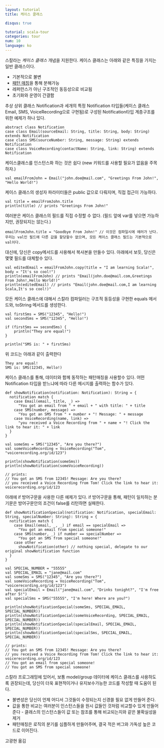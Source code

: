 ```yaml
---
layout: tutorial
title: 케이스 클래스

disqus: true

tutorial: scala-tour
categories: tour
num: 10
language: ko
---
```


스칼라는 _케이스 클래스_ 개념을 지원한다. 케이스 클래스는 아래와 같은 특징을 가지는 일반 클래스이다.

* 기본적으로 불변
* [패턴 매칭](pattern-matching.html)을 통해 분해가능
* 레퍼런스가 아닌 구조적인 동등성으로 비교됨
* 초기화와 운영이 간결함

추상 상위 클래스 Notification과 세개의 특정 Notification 타입들(케이스 클래스 Email, SMS, VoiceRecording으로 구현됨)로 구성된 Notification타입 계층구조를 위한 예제가 하나 있다.

    abstract class Notification
    case class Email(sourceEmail: String, title: String, body: String) extends Notification
    case class SMS(sourceNumber: String, message: String) extends Notification
    case class VoiceRecording(contactName: String, link: String) extends Notification

케이스클래스를 인스턴스화 하는 것은 쉽다 (new 키워드를 사용할 필요가 없음을 주목하자.)

    val emailFromJohn = Email("john.doe@mail.com", "Greetings From John!", "Hello World!")

케이스 클래스의 생성자 파라미터들은 public 값으로 다뤄지며, 직접 접근이 가능하다.

    val title = emailFromJohn.title
    println(title) // prints "Greetings From John!"

여러분은 케이스 클래스의 필드를 직접 수정할 수 없다. (필드 앞에 var를 넣으면 가능하지만, 권장되지는 않는다.)

    emailFromJohn.title = "Goodbye From John!" // 이것은 컴파일시에 에러가 난다. 우리는 val인 필드에 다른 값을 할당할수 없으며, 모든 케이스 클래스 필드는 기본적으로 val이다.
    
대신에, 당신은 copy메서드를 사용해서 복사본을 만들수 있다. 아래에서 보듯, 당신은 몇몇 필드를 대체할수 있다.

    val editedEmail = emailFromJohn.copy(title = "I am learning Scala!", body = "It's so cool!")
    println(emailFromJohn) // prints "Email(john.doe@mail.com,Greetings From John!,Hello World!)"
    println(editedEmail) // prints "Email(john.doe@mail.com,I am learning Scala,It's so cool!)"

모든 케이스 클래스에 대해서 스칼라 컴파일러는 구조적 동등성을 구현한 equals 메서드와, toString 메서드를 생성한다.

    val firstSms = SMS("12345", "Hello!")
    val secondSms = SMS("12345", "Hello!")

    if (firstSms == secondSms) {
        println("They are equal!")
    }
    
    println("SMS is: " + firstSms)

위 코드는 아래과 같이 출력한다

    They are equal!
    SMS is: SMS(12345, Hello!)
    
케이스 클래스를 통해, 데이터와 함께 동작하는 패턴매칭을 사용할수 있다. 어떤Notification 타입을 받느냐에 따라 다른 메시지를 출력하는 함수가 있다.

    def showNotification(notification: Notification): String = {
      notification match {
        case Email(email, title, _) =>
          "You got an email from " + email + " with title: " + title
        case SMS(number, message) =>
          "You got an SMS from " + number + "! Message: " + message
        case VoiceRecording(name, link) =>
          "you received a Voice Recording from " + name + "! Click the link to hear it: " + link
      }
    }
    
    val someSms = SMS("12345", "Are you there?")
    val someVoiceRecording = VoiceRecording("Tom", "voicerecording.org/id/123")
    
    println(showNotification(someSms))
    println(showNotification(someVoiceRecording))
    
    // prints:
    // You got an SMS from 12345! Message: Are you there?
    // you received a Voice Recording from Tom! Click the link to hear it: voicerecording.org/id/123
    
아래에 if 방어구문을 사용한 다른 예제가 있다. if 방어구문을 통해, 패턴이 일치하는 분기문은 방어구문안의 조건이 false를 리턴하면 실패한다.

    def showNotificationSpecial(notification: Notification, specialEmail: String, specialNumber: String): String = {
      notification match {
        case Email(email, _, _) if email == specialEmail =>
          "You got an email from special someone!"
        case SMS(number, _) if number == specialNumber =>
          "You got an SMS from special someone!"
        case other =>
          showNotification(other) // nothing special, delegate to our original showNotification function   
      }
    }
    
    val SPECIAL_NUMBER = "55555"
    val SPECIAL_EMAIL = "jane@mail.com"
    val someSms = SMS("12345", "Are you there?")
    val someVoiceRecording = VoiceRecording("Tom", "voicerecording.org/id/123")
    val specialEmail = Email("jane@mail.com", "Drinks tonight?", "I'm free after 5!")
    val specialSms = SMS("55555", "I'm here! Where are you?")
    
    println(showNotificationSpecial(someSms, SPECIAL_EMAIL, SPECIAL_NUMBER))
    println(showNotificationSpecial(someVoiceRecording, SPECIAL_EMAIL, SPECIAL_NUMBER))
    println(showNotificationSpecial(specialEmail, SPECIAL_EMAIL, SPECIAL_NUMBER))
    println(showNotificationSpecial(specialSms, SPECIAL_EMAIL, SPECIAL_NUMBER))
    
    // prints: 
    // You got an SMS from 12345! Message: Are you there?
    // you received a Voice Recording from Tom! Click the link to hear it: voicerecording.org/id/123
    // You got an email from special someone!
    // You got an SMS from special someone!

스칼라 프로그래밍에 있어서, 보통 model/group 데이터에 케이스 클래스를 사용하도록 권장되는데, 당신이 더욱 표현적이거나 유지보수가능한 코드를 작성할 때 도움이 된다.

* 불변성은 당신이 언제 어디서 그것들이 수정되는지 신경쓸 필요 없게 만들어 준다.
* 값을 통한 비교는 여러분이 인스턴스들을 원시 값들인 것처럼 비교할수 있게 만들어 준다 - 클래스의 인스턴스들이 값 또는 참조를 통해 비교되는지와 같은 불확실성을 제거
* 패턴매칭은 로직의 분기를 심플하게 만들어주며, 결국 적은 버그와 가독성 높은 코드로 이어진다.

고광현 옮김